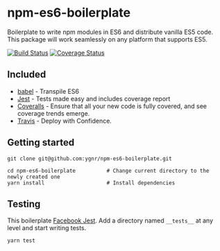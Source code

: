 # npm-es6-boilerplate
Boilerplate to write npm modules in ES6 and distribute vanilla ES5 code. This package will work seamlessly on any platform that supports ES5.

[![Build Status](https://travis-ci.org/ygnr/npm-es6-boilerplate.svg?branch=master)](https://travis-ci.org/ygnr/npm-es6-boilerplate)
[![Coverage Status](https://coveralls.io/repos/github/ygnr/npm-es6-boilerplate/badge.svg?branch=master)](https://coveralls.io/github/ygnr/npm-es6-boilerplate?branch=master)

## Included

- [babel](http://babeljs.io) - Transpile ES6
- [Jest](https://facebook.github.io/jest/) - Tests made easy and includes coverage report
- [Coveralls](https://coveralls.io/) - Ensure that all your new code is fully covered, and see coverage trends emerge.
- [Travis](https://travis-ci.org) - Deploy with Confidence.

## Getting started

```
git clone git@github.com:ygnr/npm-es6-boilerplate.git

cd npm-es6-boilerplate          # Change current directory to the newly created one
yarn install                    # Install dependencies
```

## Testing

This boilerplate [Facebook Jest](https://facebook.github.io/jest/). Add a
directory named `__tests__` at any level and start writing tests.

```
yarn test
```
